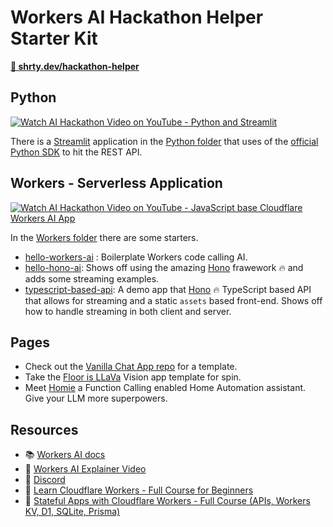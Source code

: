 # Workers AI Hackathon Helper Starter Kit

**[🔗 shrty.dev/hackathon-helper](https://shrty.dev/hackathon-helper)**

## Python

[![Watch AI Hackathon Video on YouTube - Python and Streamlit](https://img.youtube.com/vi/sJQUuN7R8sA/0.jpg)](https://youtu.be/sJQUuN7R8sA)

There is a [Streamlit](https://streamlit.io) application in the [Python folder](./python/) that uses of the [official Python SDK](https://github.com/cloudflare/cloudflare-python) to hit the REST API.


## Workers - Serverless Application

[![Watch AI Hackathon Video on YouTube - JavaScript base Cloudflare Workers AI App](https://img.youtube.com/vi/No4edhTwACg/0.jpg)](https://youtu.be/No4edhTwACg)

In the [Workers folder](./workers/) there are some starters.

- [hello-workers-ai](./workers/hello-world-ai) : Boilerplate Workers code calling AI.
- [hello-hono-ai](./workers/hello-hono-ai): Shows off using the amazing [Hono](https://hono.dev) frawework 🔥 and adds some streaming examples.
- [typescript-based-api](./workers/typescript-based-api): A demo app that [Hono](https://hono.dev) 🔥 TypeScript based API that allows for streaming and a static `assets` based front-end. Shows off how to handle streaming in both client and server.

## Pages

- Check out the [Vanilla Chat App repo](https://github.com/craigsdennis/vanilla-chat-workers-ai) for a template.
- Take the [Floor is LLaVa](https://github.com/craigsdennis/floor-is-llava-workers-ai) Vision app template for spin.
- Meet [Homie](https://github.com/craigsdennis/lightbulb-moment-tool-calling) a Function Calling enabled Home Automation assistant. Give your LLM more superpowers.

## Resources

- 📚 [Workers AI docs](https://developers.cloudflare.com/workers-ai/)
- 🎥 [Workers AI Explainer Video](https://youtu.be/l7EwEpZyTpw)
- 💬 [Discord](https://discord.cloudflare.com)
- 🎥 [Learn Cloudflare Workers - Full Course for Beginners](https://youtu.be/H7Qe96fqg1M)
- 🎥 [Stateful Apps with Cloudflare Workers - Full Course (APIs, Workers KV, D1, SQLite, Prisma)](https://youtu.be/QTsaAhFvX9o)
